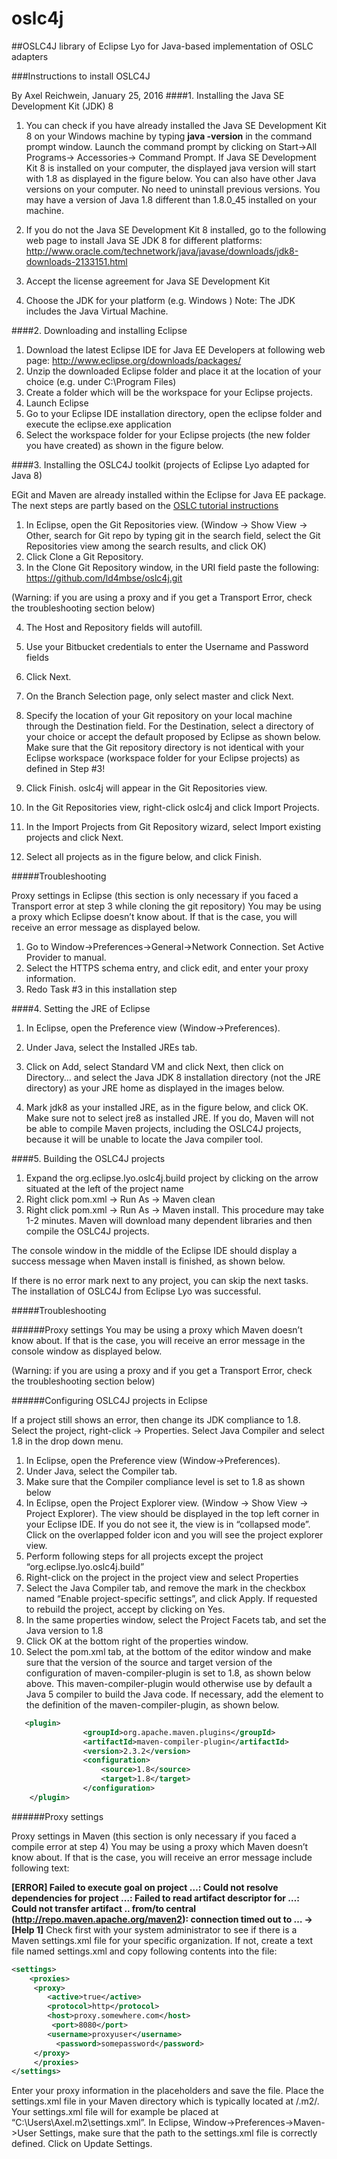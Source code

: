 # oslc4j
##OSLC4J library of Eclipse Lyo for Java-based implementation of OSLC adapters

###Instructions to install OSLC4J 

By Axel Reichwein, January 25, 2016
####1. Installing the Java SE Development Kit (JDK) 8

1.	You can check if you have already installed the Java SE Development Kit 8 on your Windows machine by typing **java -version** in the command prompt window. Launch the command prompt by clicking on Start->All Programs-> Accessories-> Command Prompt. If Java SE Development Kit 8 is installed on your computer, the displayed java version will start with 1.8 as displayed in the figure below. You can also have other Java versions on your computer. No need to uninstall previous versions. You may have a version of Java 1.8 different than 1.8.0_45 installed on your machine.
 
2.	If you do not the Java SE Development Kit 8 installed, go to  the following web page to install Java SE JDK 8 for different platforms: http://www.oracle.com/technetwork/java/javase/downloads/jdk8-downloads-2133151.html 
3.	Accept the license agreement for Java SE Development Kit 
 
4.	Choose the JDK for your platform (e.g. Windows )
Note: The JDK includes the Java Virtual Machine. 


####2. Downloading and installing Eclipse

1.	Download the latest Eclipse IDE for Java EE Developers at following web page: http://www.eclipse.org/downloads/packages/ 
2.	Unzip the downloaded Eclipse folder and place it at the location of your choice (e.g. under C:\Program Files)
3.	Create a folder which will be the workspace for your Eclipse projects. 
4.	Launch Eclipse
5.	Go to your Eclipse IDE installation directory,  open the eclipse folder and execute the eclipse.exe application
6.	Select the workspace folder for your Eclipse projects (the new folder you have created) as shown in the figure below.
 

####3. Installing the OSLC4J toolkit (projects of Eclipse Lyo adapted for Java 8)

EGit and Maven are already installed within the Eclipse for Java EE package.
The next steps are partly based on the [OSLC tutorial instructions](http://open-services.net/resources/tutorials/integrating-products-with-oslc/running-the-examples/) 

1.	In Eclipse, open the Git Repositories view. (Window → Show View → Other, search for Git repo by typing git in the search field, select the Git Repositories view among the search results, and click OK)
2.	Click Clone a Git Repository. 
3.	In the Clone Git Repository window, in the URI field paste the following: https://github.com/ld4mbse/oslc4j.git 

 (Warning: if you are using a proxy and if you get a Transport Error, check the troubleshooting section below)

4.	The Host and Repository fields will autofill. 
5.	Use your Bitbucket credentials to enter the Username and Password fields
6.	Click Next.
7.	On the Branch Selection page, only select master and click Next.
8.	Specify the location of your Git repository on your local machine through the Destination field. For the Destination, select a directory of your choice or accept the default proposed by Eclipse as shown below. Make sure that the Git repository directory is not identical with your Eclipse workspace (workspace folder for your Eclipse projects) as defined in Step #3!
 
9.	Click Finish. oslc4j will appear in the Git Repositories view.
10.	In the Git Repositories view, right-click oslc4j and click Import Projects.
 
11.	In the Import Projects from Git Repository wizard, select Import existing projects and click Next. 
12.	Select all projects as in the figure below, and click Finish.
 
#####Troubleshooting

Proxy settings in Eclipse (this section is only necessary if you faced a Transport error at step 3 while cloning the git repository)
You may be using a proxy which Eclipse doesn’t know about. If that is the case, you will receive an error message as displayed below.
1. Go to Window->Preferences->General->Network Connection. Set Active Provider to manual.
2. Select the HTTPS schema entry, and click edit, and enter your proxy information.
3. Redo Task #3 in this installation step 

####4.	Setting the JRE of Eclipse

1.	In Eclipse, open the Preference view (Window->Preferences). 
2.	Under Java, select the Installed JREs tab. 
3.	Click on Add, select Standard VM and click Next, then click on Directory… and select the Java JDK 8 installation directory (not the JRE directory) as your JRE home as displayed in the images below.
 
4.	Mark jdk8 as your installed JRE, as in the figure below, and click OK. Make sure not to select jre8 as installed JRE. If you do, Maven will not be able to compile Maven projects, including the OSLC4J projects, because it will be unable to locate the Java compiler tool.



####5.	Building the OSLC4J projects

1.	Expand the org.eclipse.lyo.oslc4j.build project by clicking on the arrow situated at the left of the project name
2.	Right click pom.xml -> Run As -> Maven clean
3.	Right click pom.xml -> Run As -> Maven install. This procedure may take 1-2 minutes. Maven will download many dependent libraries and then compile the OSLC4J projects. 

The console window in the middle of the Eclipse IDE should display a success message when Maven install is finished, as shown below.

If there is no error mark next to any project, you can skip the next tasks. The installation of OSLC4J from Eclipse Lyo was successful.
 
#####Troubleshooting

######Proxy settings
You may be using a proxy which Maven doesn’t know about. If that is the case, you will receive an error message in the console window as displayed below.
 
(Warning: if you are using a proxy and if you get a Transport Error, check the troubleshooting section below)

######Configuring OSLC4J projects in Eclipse

If a project still shows an error, then change its JDK compliance to 1.8. Select the project, right-click -> Properties. Select Java Compiler and select 1.8 in the drop down menu.
1.	In Eclipse, open the Preference view (Window->Preferences). 
2.	Under Java, select the Compiler tab. 
3.	Make sure that the Compiler compliance level is set to 1.8 as shown below
4.	In Eclipse, open the Project Explorer view. (Window → Show View → Project Explorer). The view should be displayed in the top left corner in your Eclipse IDE. If you do not see it, the view is in “collapsed mode”. Click on the overlapped folder icon and you will see the project explorer view.
5.	Perform following steps for all projects  except the project “org.eclipse.lyo.oslc4j.build” 
 1.	Right-click on the project in the project view and select Properties
 2.	Select the Java Compiler tab, and remove the mark in the checkbox named “Enable project-specific settings”, and click Apply. If requested to rebuild the project, accept by clicking on Yes.
 3.	In the same properties window, select the Project Facets tab, and set the Java version to 1.8
 4.	Click OK at the bottom right of the properties window. 
 5.	Select the pom.xml tab, at the bottom of the editor window and make sure that the version of the source and target version of the configuration of maven-compiler-plugin is set to 1.8, as shown below above. This maven-compiler-plugin would otherwise use by default a Java 5 compiler to build the Java code. If necessary, add the <configuration> element to the definition of the maven-compiler-plugin, as shown below.
```xml
   <plugin>
                <groupId>org.apache.maven.plugins</groupId>
                <artifactId>maven-compiler-plugin</artifactId>
                <version>2.3.2</version>
                <configuration>
                    <source>1.8</source>
                    <target>1.8</target>
                </configuration>
  	</plugin>
```
 

######Proxy settings

Proxy settings in Maven (this section is only necessary if you faced a compile error at step 4)
You may be using a proxy which Maven doesn’t know about. If that is the case, you will receive an error message include following text:

**[ERROR] Failed to execute goal on project …: Could not resolve dependencies for project …: Failed to read artifact descriptor for …: Could not transfer artifact .. from/to central (http://repo.maven.apache.org/maven2): connection timed out to … -> [Help 1]**
Check first with your system administrator to see if there is a Maven settings.xml file for your specific organization. If not, create a text file named settings.xml and copy following contents into the file:
```xml
<settings>
  	<proxies>
  	 <proxy>
      	<active>true</active>
      	<protocol>http</protocol>
      	<host>proxy.somewhere.com</host>
     	 <port>8080</port>
      	<username>proxyuser</username>
    	  <password>somepassword</password>
   	 </proxy>
 	 </proxies>
</settings>
```
Enter your proxy information in the placeholders and save the file. Place the settings.xml file in your Maven directory which is typically located at <user home>/.m2/. Your settings.xml file will for example be placed at “C:\Users\Axel\.m2\settings.xml”.
In Eclipse, Window->Preferences->Maven->User Settings, make sure that the path to the settings.xml file is correctly defined. Click on Update Settings.

